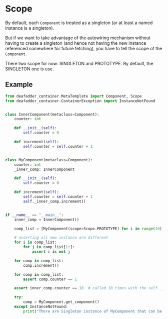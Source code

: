 # Scope

By default, each `Component` is treated as a singleton (ar at least a named instance is a singleton).

But if we want to take advantage of the autowiring mechanism without having to create a singleton (and hence not
having the new instance referenced somewhere for future fetching), you have to tell the scope of the `Component`.

There two scope for now: SINGLETON and PROTOTYPE. By default, the SINGLETON one is use.

## Example

```python
from deafadder_container.MetaTemplate import Component, Scope
from deafadder_container.ContainerException import InstanceNotFound


class InnerComponent(metaclass=Component):
    counter: int

    def __init__(self):
        self.counter = 0

    def increment(self):
        self.counter = self.counter + 1


class MyComponent(metaclass=Component):
    counter: int
    _inner_comp: InnerComponent

    def __init__(self):
        self.counter = 0

    def increment(self):
        self.counter = self.counter + 1
        self._inner_comp.increment()


if __name__ == "__main__":
    inner_comp = InnerComponent()

    comp_list = [MyComponent(scope=Scope.PROTOTYPE) for i in range(10)]

    # asserting all new instance are different
    for i in comp_list:
        for j in comp_list[1:]:
            assert i is not j

    for comp in comp_list:
        comp.increment()

    for comp in comp_list:
        assert comp.counter == 1

    assert inner_comp.counter == 10  # called 10 times with the self._inner_comp.increment()

    try:
        comp = MyComponent.get_component()
    except InstanceNotFound:
        print("There are Singleton instance of MyComponent that can be retrieved")

```

